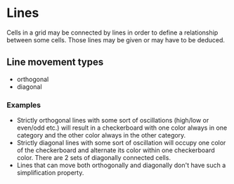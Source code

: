 # Lines

Cells in a grid may be connected by lines in order to define a relationship between some cells.
Those lines may be given or may have to be deduced.

## Line movement types

* orthogonal
* diagonal

### Examples

* Strictly orthogonal lines with some sort of oscillations (high/low or even/odd etc.) will result in a checkerboard with one color always in one category and the other color always in the other category.
* Strictly diagonal lines with some sort of oscillation will occupy one color of the checkerboard and alternate its color within one checkerboard color. There are 2 sets of diagonally connected cells.
* Lines that can move both orthogonally and diagonally don't have such a simplification property.
